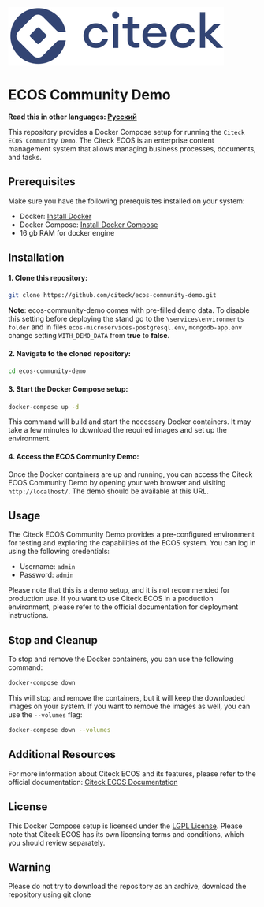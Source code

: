 ![Citeck ECOS Logo](https://raw.githubusercontent.com/Citeck/ecos-ui/master/public/img/logo/ecos-logo.png)

# ECOS Community Demo

**Read this in other languages: [Русский](README.RU.md)**

This repository provides a Docker Compose setup for running the `Citeck ECOS Community Demo`. The Citeck ECOS is an
enterprise content management system that allows managing business processes, documents, and tasks.

## Prerequisites

Make sure you have the following prerequisites installed on your system:

- Docker: [Install Docker](https://docs.docker.com/engine/install/)
- Docker Compose: [Install Docker Compose](https://docs.docker.com/compose/install/)
- 16 gb RAM for docker engine

## Installation

#### 1. Clone this repository:

```bash
git clone https://github.com/citeck/ecos-community-demo.git
```

**Note**: ecos-community-demo comes with pre-filled demo data. To disable this setting before deploying the stand go to
the `\services\environments folder` and in files `ecos-microservices-postgresql.env`, `mongodb-app.env` change
setting `WITH_DEMO_DATA` from **true** to **false**.

#### 2. Navigate to the cloned repository:

```bash
cd ecos-community-demo
```

#### 3. Start the Docker Compose setup:

```bash
docker-compose up -d
```

This command will build and start the necessary Docker containers. It may take a few minutes to download the required
images and set up the environment.

#### 4. Access the ECOS Community Demo:

Once the Docker containers are up and running, you can access the
Citeck ECOS Community Demo by opening your web browser and visiting `http://localhost/`. The demo should be
available at this URL.

## Usage

The Citeck ECOS Community Demo provides a pre-configured environment for testing and exploring the capabilities of the
ECOS system. You can log in using the following credentials:

- Username: `admin`
- Password: `admin`

Please note that this is a demo setup, and it is not recommended for production use. If you want to use Citeck ECOS in a
production environment, please refer to the official documentation for deployment instructions.

## Stop and Cleanup

To stop and remove the Docker containers, you can use the following command:

```bash
docker-compose down
```

This will stop and remove the containers, but it will keep the downloaded images on your system. If you want to remove
the images as well, you can use the `--volumes` flag:

```bash
docker-compose down --volumes
```

## Additional Resources

For more information about Citeck ECOS and its features, please refer to the official
documentation: [Citeck ECOS Documentation](https://citeck-ecos.readthedocs.io/ru/latest/index.html)

## License

This Docker Compose setup is licensed under the [LGPL License](LICENSE). Please note that Citeck ECOS has its own
licensing terms and conditions, which you should review separately.

## Warning

Please do not try to download the repository as an archive, download the repository using git clone
